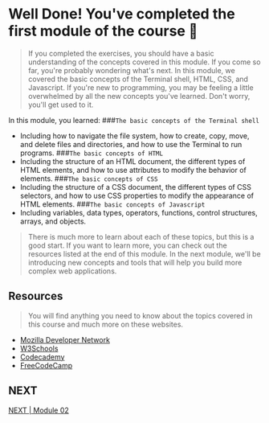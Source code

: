 # Well Done! You've completed the first module of the course 🎉
> If you completed the exercises, you should have a basic understanding of the concepts covered in this module.
> If you come so far, you're probably wondering what's next.
> In this module, we covered the basic concepts of the Terminal shell, HTML, CSS, and Javascript.
> If you're new to programming, you may be feeling a little overwhelmed by all the new concepts you've learned.
> Don't worry, you'll get used to it.
>

In this module, you learned:
###`The basic concepts of the Terminal shell`
- Including how to navigate the file system, how to create, copy, move, and delete files and directories, and how to use the Terminal to run programs.
###`The basic concepts of HTML`
- Including the structure of an HTML document, the different types of HTML elements, and how to use attributes to modify the behavior of elements.
###`The basic concepts of CSS`
- Including the structure of a CSS document, the different types of CSS selectors, and how to use CSS properties to modify the appearance of HTML elements.
###`The basic concepts of Javascript`
- Including variables, data types, operators, functions, control structures, arrays, and objects.

> There is much more to learn about each of these topics, but this is a good start.
> If you want to learn more, you can check out the resources listed at the end of this module.
> In the next module, we'll be introducing new concepts and tools that will help you build more complex web applications.

## Resources
> You will find anything you need to know about the topics covered in this course and much more on these websites.
- [Mozilla Developer Network](https://developer.mozilla.org/en-US/)
- [W3Schools](https://www.w3schools.com/)
- [Codecademy](https://www.codecademy.com/)
- [FreeCodeCamp](https://www.freecodecamp.org/)

## NEXT
[NEXT | Module 02](./javascript_quiz.md)